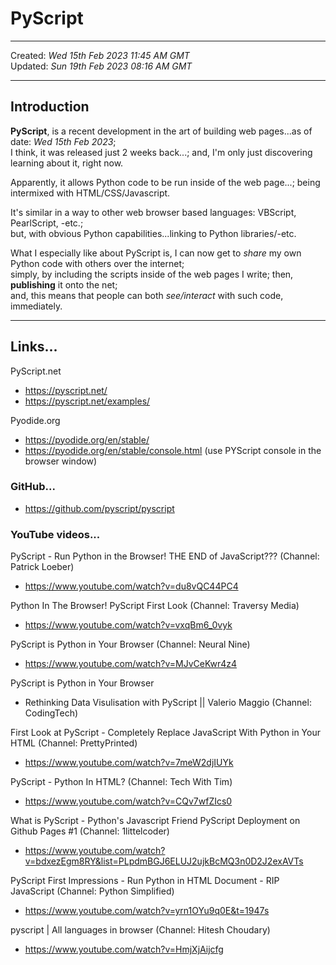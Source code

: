 # PyScript  

-----

Created: *Wed 15th Feb 2023 11:45 AM GMT*  
Updated: *Sun 19th Feb 2023 08:16 AM GMT*

-----

## Introduction  

**PyScript**, is a recent development in the art of building web pages...as of date: *Wed 15th Feb 2023*;  
I think, it was released just 2 weeks back...; and, I'm only just discovering learning about it, right now.  

Apparently, it allows Python code to be run inside of the web page...; being intermixed with HTML/CSS/Javascript.    

It's similar in a way to other web browser based languages: VBScript, PearlScript, -etc.;  
but, with obvious Python capabilities...linking to Python libraries/-etc.  

What I especially like about PyScript is, I can now get to *share* my own Python code with others over the internet;  
simply, by including the scripts inside of the web pages I write; then, **publishing** it onto the net;  
and, this means that people can both *see/interact* with such code, immediately.   

-----

## Links...

PyScript.net  
- https://pyscript.net/  
- https://pyscript.net/examples/  

Pyodide.org  
- https://pyodide.org/en/stable/  
- https://pyodide.org/en/stable/console.html  (use PYScript console in the browser window)  

### GitHub...

- https://github.com/pyscript/pyscript  

### YouTube videos...

PyScript - Run Python in the Browser! THE END of JavaScript??? (Channel: Patrick Loeber)  
- https://www.youtube.com/watch?v=du8vQC44PC4  

Python In The Browser! PyScript First Look (Channel: Traversy Media)  
- https://www.youtube.com/watch?v=vxqBm6_0vyk  

PyScript is Python in Your Browser (Channel: Neural Nine)  
- https://www.youtube.com/watch?v=MJvCeKwr4z4  

PyScript is Python in Your Browser  
- Rethinking Data Visulisation with PyScript || Valerio Maggio (Channel: CodingTech)  

First Look at PyScript - Completely Replace JavaScript With Python in Your HTML (Channel: PrettyPrinted)  
- https://www.youtube.com/watch?v=7meW2djIUYk  

PyScript - Python In HTML?  (Channel: Tech With Tim)  
- https://www.youtube.com/watch?v=CQv7wfZIcs0  

What is PyScript - Python's Javascript Friend PyScript Deployment on Github Pages #1  (Channel: 1littelcoder)    
-  https://www.youtube.com/watch?v=bdxezEgm8RY&list=PLpdmBGJ6ELUJ2ujkBcMQ3n0D2J2exAVTs  

PyScript First Impressions - Run Python in HTML Document - RIP JavaScript  (Channel: Python Simplified)  
- https://www.youtube.com/watch?v=yrn1OYu9q0E&t=1947s  

pyscript | All languages in browser  (Channel: Hitesh Choudary)  
- https://www.youtube.com/watch?v=HmjXjAijcfg  








